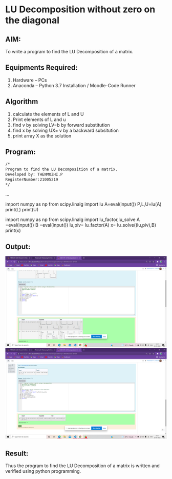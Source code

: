 # LU Decomposition without zero on the diagonal

## AIM:
To write a program to find the LU Decomposition of a matrix.

## Equipments Required:
1. Hardware – PCs
2. Anaconda – Python 3.7 Installation / Moodle-Code Runner

## Algorithm
1. calculate the elements of L and U
2. Print elements of L and u
3. find v by solving LV=b by forward substitution
4. find x by solving UX= v by a backward subsitution
5. print array X as the solution 

## Program:
```
/*
Program to find the LU Decomposition of a matrix.
Developed by: THENMOZHI.P
RegisterNumber:21005219 
*/
```
...

import numpy as np
from scipy.linalg import lu
A=eval(input())
P,L,U=lu(A)
print(L)
print(U) 

import numpy as np
from scipy.linalg import lu_factor,lu_solve
A =eval(input())
B =eval(input())
lu,piv= lu_factor(A)
x= lu_solve((lu,piv),B)
print(x)

## Output:
![output](.//LU1.png)
![output](.//LU2.png)


## Result:
Thus the program to find the LU Decomposition of a matrix is written and verified using python programming.

